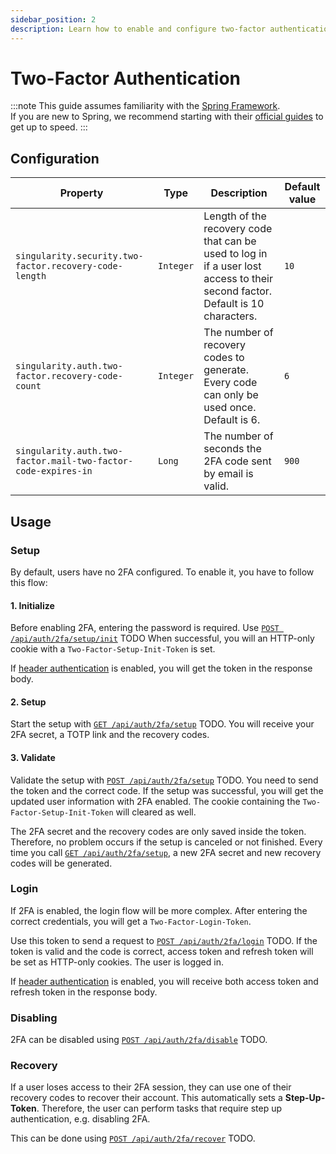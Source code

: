 ```yaml
---
sidebar_position: 2
description: Learn how to enable and configure two-factor authentication.
---
```


# Two-Factor Authentication

:::note
This guide assumes familiarity with the [Spring Framework](https://spring.io).  
If you are new to Spring, we recommend starting with their [official guides](https://spring.io/quickstart) to get up to speed.
:::

## Configuration

| Property                                                      | Type      | Description                                                                                                                    | Default value |
|---------------------------------------------------------------|-----------|--------------------------------------------------------------------------------------------------------------------------------|---------------|
| `singularity.security.two-factor.recovery-code-length`        | `Integer` | Length of the recovery code that can be used to log in if a user lost access to their second factor. Default is 10 characters. | `10`          |
| `singularity.auth.two-factor.recovery-code-count`             | `Integer` | The number of recovery codes to generate. Every code can only be used once. Default is 6.                                      | `6`           |
| `singularity.auth.two-factor.mail-two-factor-code-expires-in` | `Long`    | The number of seconds the 2FA code sent by email is valid.                                                                     | `900`         |

## Usage

### Setup

By default, users have no 2FA configured. To enable it, you have to follow this flow:

#### 1. Initialize
Before enabling 2FA, entering the password is required.
Use [`POST /api/auth/2fa/setup/init`](/swagger#/User%20Session/register) TODO
When successful, you will an HTTP-only cookie with a `Two-Factor-Setup-Init-Token` is set.

If [header authentication](/docs/authorization/basics#header-authentication) is enabled, you will get the token in the response body.

#### 2. Setup

Start the setup with [`GET /api/auth/2fa/setup`](/swagger#/User%20Session/register) TODO.
You will receive your 2FA secret, a TOTP link and the recovery codes.

#### 3. Validate

Validate the setup with [`POST /api/auth/2fa/setup`](/swagger#/User%20Session/register) TODO.
You need to send the token and the correct code.
If the setup was successful, you will get the updated user information with 2FA enabled.
The cookie containing the `Two-Factor-Setup-Init-Token` will cleared as well.

   The 2FA secret and the recovery codes are only saved inside the token.
   Therefore, no problem occurs if the setup is canceled or not finished.
   Every time you call [`GET /api/auth/2fa/setup`](/swagger#/User%20Session/register), a new 2FA secret and new recovery codes will be generated.

### Login

If 2FA is enabled, the login flow will be more complex.
After entering the correct credentials, you will get a `Two-Factor-Login-Token`.

Use this token to send a request to [`POST /api/auth/2fa/login`](/swagger#/User%20Session/register) TODO.
If the token is valid and the code is correct, access token and refresh token will be set as HTTP-only cookies. 
The user is logged in.

If [header authentication](/docs/authorization/basics#header-authentication) is enabled, you will receive both access token and refresh token in the response body.

### Disabling

2FA can be disabled using [`POST /api/auth/2fa/disable`](/swagger#/User%20Session/register) TODO.

### Recovery

If a user loses access to their 2FA session, they can use one of their recovery codes to recover their account.
This automatically sets a **Step-Up-Token**. 
Therefore, the user can perform tasks that require step up authentication, e.g. disabling 2FA.

This can be done using [`POST /api/auth/2fa/recover`](/swagger#/User%20Session/register) TODO.
